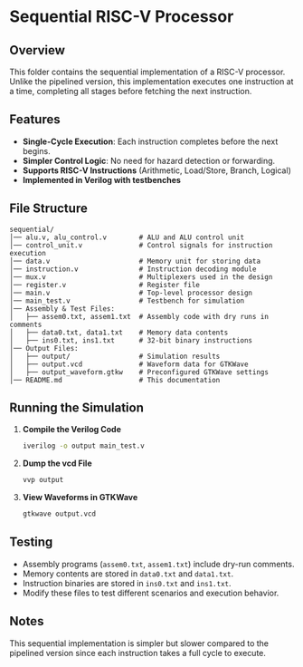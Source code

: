 # Sequential RISC-V Processor

## Overview

This folder contains the sequential implementation of a RISC-V processor. Unlike the pipelined version, this implementation executes one instruction at a time, completing all stages before fetching the next instruction.

## Features

- **Single-Cycle Execution**: Each instruction completes before the next begins.
- **Simpler Control Logic**: No need for hazard detection or forwarding.
- **Supports RISC-V Instructions** (Arithmetic, Load/Store, Branch, Logical)
- **Implemented in Verilog with testbenches**

## File Structure

```
sequential/
│── alu.v, alu_control.v        # ALU and ALU control unit
│── control_unit.v              # Control signals for instruction execution
│── data.v                      # Memory unit for storing data
│── instruction.v               # Instruction decoding module
│── mux.v                       # Multiplexers used in the design
│── register.v                  # Register file
│── main.v                      # Top-level processor design
│── main_test.v                 # Testbench for simulation
│── Assembly & Test Files:
│   ├── assem0.txt, assem1.txt  # Assembly code with dry runs in comments
│   ├── data0.txt, data1.txt    # Memory data contents
│   ├── ins0.txt, ins1.txt      # 32-bit binary instructions
│── Output Files:
│   ├── output/                 # Simulation results
│   ├── output.vcd              # Waveform data for GTKWave
│   ├── output_waveform.gtkw    # Preconfigured GTKWave settings
│── README.md                   # This documentation
```

## Running the Simulation

1. **Compile the Verilog Code**
   ```sh
   iverilog -o output main_test.v
   ```
2. **Dump the vcd File**
   ```sh
   vvp output
   ```
3. **View Waveforms in GTKWave**
   ```sh
   gtkwave output.vcd
   ```

## Testing

- Assembly programs (`assem0.txt`, `assem1.txt`) include dry-run comments.
- Memory contents are stored in `data0.txt` and `data1.txt`.
- Instruction binaries are stored in `ins0.txt` and `ins1.txt`.
- Modify these files to test different scenarios and execution behavior.

## Notes

This sequential implementation is simpler but slower compared to the pipelined version since each instruction takes a full cycle to execute.

